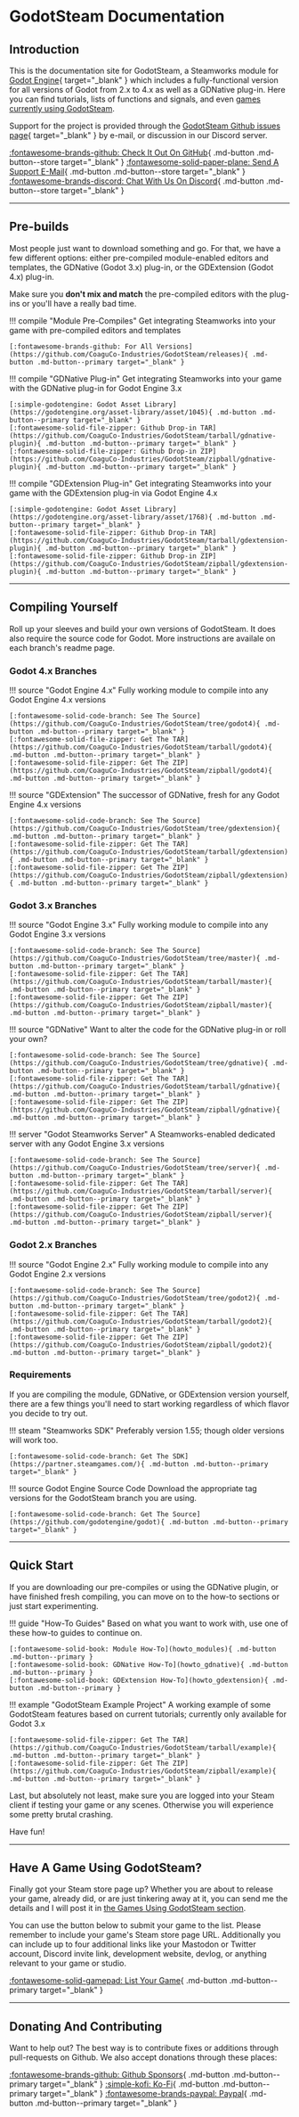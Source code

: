# GodotSteam Documentation

## Introduction

This is the documentation site for GodotSteam, a Steamworks module for [Godot Engine](https://godotengine.org){ target="_blank" } which includes a fully-functional version for all versions of Godot from 2.x to 4.x as well as a GDNative plug-in. Here you can find tutorials, lists of functions and signals, and even [games currently using GodotSteam](games.md).

Support for the project is provided through the [GodotSteam Github issues page](https://github.com/CoaguCo-Industries/GodotSteam/issues){ target="_blank" } by e-mail, or discussion in our Discord server.

<div class="link-grid" markdown>

[:fontawesome-brands-github: Check It Out On GitHub](https://github.com/CoaguCo-Industries/GodotSteam){ .md-button .md-button--store target="_blank" }
[:fontawesome-solid-paper-plane: Send A Support E-Mail](mailto:godotsteam@coaguco.com){ .md-button .md-button--store target="_blank" }
[:fontawesome-brands-discord: Chat With Us On Discord](https://discord.gg/SJRSq6K){ .md-button .md-button--store target="_blank" }

</div>

---

## Pre-builds

Most people just want to download something and go.  For that, we have a few different options: either pre-compiled module-enabled editors and templates, the GDNative (Godot 3.x) plug-in, or the GDExtension (Godot 4.x) plug-in.

Make sure you **don't mix and match** the pre-compiled editors with the plug-ins or you'll have a really bad time.

<div class="branch-grid" markdown>

!!! compile "Module Pre-Compiles"
	Get integrating Steamworks into your game with pre-compiled editors and templates

	[:fontawesome-brands-github: For All Versions](https://github.com/CoaguCo-Industries/GodotSteam/releases){ .md-button .md-button--primary target="_blank" }

!!! compile "GDNative Plug-in"
	Get integrating Steamworks into your game with the GDNative plug-in for Godot Engine 3.x

	[:simple-godotengine: Godot Asset Library](https://godotengine.org/asset-library/asset/1045){ .md-button .md-button--primary target="_blank" }
	[:fontawesome-solid-file-zipper: Github Drop-in TAR](https://github.com/CoaguCo-Industries/GodotSteam/tarball/gdnative-plugin){ .md-button .md-button--primary target="_blank" }
	[:fontawesome-solid-file-zipper: Github Drop-in ZIP](https://github.com/CoaguCo-Industries/GodotSteam/zipball/gdnative-plugin){ .md-button .md-button--primary target="_blank" }

!!! compile "GDExtension Plug-in"
	Get integrating Steamworks into your game with the GDExtension plug-in via Godot Engine 4.x

	[:simple-godotengine: Godot Asset Library](https://godotengine.org/asset-library/asset/1768){ .md-button .md-button--primary target="_blank" }
	[:fontawesome-solid-file-zipper: Github Drop-in TAR](https://github.com/CoaguCo-Industries/GodotSteam/tarball/gdextension-plugin){ .md-button .md-button--primary target="_blank" }
	[:fontawesome-solid-file-zipper: Github Drop-in ZIP](https://github.com/CoaguCo-Industries/GodotSteam/zipball/gdextension-plugin){ .md-button .md-button--primary target="_blank" }


</div>

---

## Compiling Yourself

Roll up your sleeves and build your own versions of GodotSteam.  It does also require the source code for Godot.  More instructions are availale on each branch's readme page.

### Godot 4.x Branches

<div class="branch-grid" markdown>


!!! source "Godot Engine 4.x"
	Fully working module to compile into any Godot Engine 4.x versions

	[:fontawesome-solid-code-branch: See The Source](https://github.com/CoaguCo-Industries/GodotSteam/tree/godot4){ .md-button .md-button--primary target="_blank" }
	[:fontawesome-solid-file-zipper: Get The TAR](https://github.com/CoaguCo-Industries/GodotSteam/tarball/godot4){ .md-button .md-button--primary target="_blank" }
	[:fontawesome-solid-file-zipper: Get The ZIP](https://github.com/CoaguCo-Industries/GodotSteam/zipball/godot4){ .md-button .md-button--primary target="_blank" }

!!! source "GDExtension"
	The successor of GDNative, fresh for any Godot Engine 4.x versions

	[:fontawesome-solid-code-branch: See The Source](https://github.com/CoaguCo-Industries/GodotSteam/tree/gdextension){ .md-button .md-button--primary target="_blank" }
	[:fontawesome-solid-file-zipper: Get The TAR](https://github.com/CoaguCo-Industries/GodotSteam/tarball/gdextension){ .md-button .md-button--primary target="_blank" }
	[:fontawesome-solid-file-zipper: Get The ZIP](https://github.com/CoaguCo-Industries/GodotSteam/zipball/gdextension){ .md-button .md-button--primary target="_blank" }

</div>

### Godot 3.x Branches

<div class="branch-grid" markdown>

!!! source "Godot Engine 3.x"
	Fully working module to compile into any Godot Engine 3.x versions

	[:fontawesome-solid-code-branch: See The Source](https://github.com/CoaguCo-Industries/GodotSteam/tree/master){ .md-button .md-button--primary target="_blank" }
	[:fontawesome-solid-file-zipper: Get The TAR](https://github.com/CoaguCo-Industries/GodotSteam/tarball/master){ .md-button .md-button--primary target="_blank" }
	[:fontawesome-solid-file-zipper: Get The ZIP](https://github.com/CoaguCo-Industries/GodotSteam/zipball/master){ .md-button .md-button--primary target="_blank" }

!!! source "GDNative"
	Want to alter the code for the GDNative plug-in or roll your own?

	[:fontawesome-solid-code-branch: See The Source](https://github.com/CoaguCo-Industries/GodotSteam/tree/gdnative){ .md-button .md-button--primary target="_blank" }
	[:fontawesome-solid-file-zipper: Get The TAR](https://github.com/CoaguCo-Industries/GodotSteam/tarball/gdnative){ .md-button .md-button--primary target="_blank" }
	[:fontawesome-solid-file-zipper: Get The ZIP](https://github.com/CoaguCo-Industries/GodotSteam/zipball/gdnative){ .md-button .md-button--primary target="_blank" }

!!! server "Godot Steamworks Server"
	A Steamworks-enabled dedicated server with any Godot Engine 3.x versions

	[:fontawesome-solid-code-branch: See The Source](https://github.com/CoaguCo-Industries/GodotSteam/tree/server){ .md-button .md-button--primary target="_blank" }
	[:fontawesome-solid-file-zipper: Get The TAR](https://github.com/CoaguCo-Industries/GodotSteam/tarball/server){ .md-button .md-button--primary target="_blank" }
	[:fontawesome-solid-file-zipper: Get The ZIP](https://github.com/CoaguCo-Industries/GodotSteam/zipball/server){ .md-button .md-button--primary target="_blank" }

</div>

### Godot 2.x Branches

<div class="branch-grid" markdown>

!!! source "Godot Engine 2.x" 
	Fully working module to compile into any Godot Engine 2.x versions

	[:fontawesome-solid-code-branch: See The Source](https://github.com/CoaguCo-Industries/GodotSteam/tree/godot2){ .md-button .md-button--primary target="_blank" }
	[:fontawesome-solid-file-zipper: Get The TAR](https://github.com/CoaguCo-Industries/GodotSteam/tarball/godot2){ .md-button .md-button--primary target="_blank" }
	[:fontawesome-solid-file-zipper: Get The ZIP](https://github.com/CoaguCo-Industries/GodotSteam/zipball/godot2){ .md-button .md-button--primary target="_blank" }

</div>

### Requirements

If you are compiling the module, GDNative, or GDExtension version yourself, there are a few things you'll need to start working regardless of which flavor you decide to try out.

<div class="start-grid" markdown>

!!! steam "Steamworks SDK"
	Preferably version 1.55; though older versions will work too.

	[:fontawesome-solid-code-branch: Get The SDK](https://partner.steamgames.com/){ .md-button .md-button--primary target="_blank" }

!!! source Godot Engine Source Code
	Download the appropriate tag versions for the GodotSteam branch you are using.

	[:fontawesome-solid-code-branch: Get The Source](https://github.com/godotengine/godot){ .md-button .md-button--primary target="_blank" }

</div>

---

## Quick Start

If you are downloading our pre-compiles or using the GDNative plugin, or have finished fresh compiling, you can move on to the how-to sections or just start experimenting.

<div class="start-grid" markdown>

!!! guide "How-To Guides"
	Based on what you want to work with, use one of these how-to guides to continue on.

	[:fontawesome-solid-book: Module How-To](howto_modules){ .md-button .md-button--primary }
	[:fontawesome-solid-book: GDNative How-To](howto_gdnative){ .md-button .md-button--primary }
	[:fontawesome-solid-book: GDExtension How-To](howto_gdextension){ .md-button .md-button--primary }

!!! example "GodotSteam Example Project"
	A working example of some GodotSteam features based on current tutorials; currently only available for Godot 3.x

	[:fontawesome-solid-file-zipper: Get The TAR](https://github.com/CoaguCo-Industries/GodotSteam/tarball/example){ .md-button .md-button--primary target="_blank" }
	[:fontawesome-solid-file-zipper: Get The ZIP](https://github.com/CoaguCo-Industries/GodotSteam/zipball/example){ .md-button .md-button--primary target="_blank" }

</div>

Last, but absolutely not least, make sure you are logged into your Steam client if testing your game or any scenes. Otherwise you will experience some pretty brutal crashing.

Have fun!

---

## Have A Game Using GodotSteam?

Finally got your Steam store page up? Whether you are about to release your game, already did, or are just tinkering away at it, you can send me the details and I will post it in [the Games Using GodotSteam section](games.md).

You can use the button below to submit your game to the list. Please remember to include your game's Steam store page URL. Additionally you can include up to four additional links like your Mastodon or Twitter account, Discord invite link, development website, devlog, or anything relevant to your game or studio.

[:fontawesome-solid-gamepad: List Your Game](mailto:games@godotsteam.com){ .md-button .md-button--primary target="_blank" }

---

## Donating And Contributing

Want to help out? The best way is to contribute fixes or additions through pull-requests on Github. We also accept donations through these places:

<div class="link-grid" markdown>

[:fontawesome-brands-github: Github Sponsors](https://github.com/sponsors/Gramps){ .md-button .md-button--primary target="_blank" }
[:simple-kofi: Ko-Fi](https://ko-fi.com/grampsgarcia){ .md-button .md-button--primary target="_blank" }
[:fontawesome-brands-paypal: Paypal](https://www.paypal.me/sithlordkyle){ .md-button .md-button--primary target="_blank" }

</div>